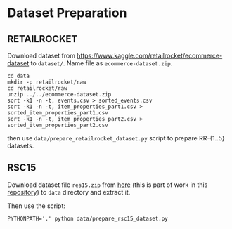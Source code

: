 Dataset Preparation
===================

## RETAILROCKET

Download dataset from https://www.kaggle.com/retailrocket/ecommerce-dataset to `dataset/`. Name file as `ecommerce-dataset.zip`. 

```
cd data
mkdir -p retailrocket/raw
cd retailrocket/raw
unzip ../../ecommerce-dataset.zip
sort -k1 -n -t, events.csv > sorted_events.csv
sort -k1 -n -t, item_properties_part1.csv > sorted_item_properties_part1.csv
sort -k1 -n -t, item_properties_part2.csv > sorted_item_properties_part2.csv
```

then use `data/prepare_retailrocket_dataset.py` script to prepare RR-{1..5} datasets.


## RSC15

Download dataset file `res15.zip` from [here](https://www.dropbox.com/sh/n281js5mgsvao6s/AADQbYxSFVPCun5DfwtsSxeda?dl=0) (this is part of work in this [repository](https://github.com/rn5l/session-rec)) to `data` directory and extract it.

Then use the script:
```
PYTHONPATH='.' python data/prepare_rsc15_dataset.py
```

